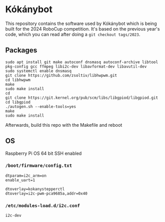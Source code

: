 # Kókánybot

This repository contains the software used by Kókánybot which is being built for the 2024 RoboCup competition.
It's based on the previous year's code, which you can read after doing a `git checkout tags/2023`.

## Packages
```
sudo apt install git make autoconf dnsmasq autoconf-archive libtool pkg-config gcc ffmpeg libi2c-dev libavformat-dev libavutil-dev
sudo systemctl enable dnsmasq
git clone https://github.com/zsoltiv/libhwpwm.git
cd libhwpwm
make
sudo make install
cd
git clone https://git.kernel.org/pub/scm/libs/libgpiod/libgpiod.git
cd libgpiod
./autogen.sh --enable-tools=yes
make
sudo make install
```

Afterwards, build this repo with the Makefile and reboot

## OS

Raspberry Pi OS 64 bit
SSH enabled

### `/boot/firmware/config.txt`

```
dtparam=i2c_arm=on
enable_uart=1

dtoverlay=kokanystepperctl
dtoverlay=i2c-pwm-pca9685a,addr=0x40
```

### `/etc/modules-load.d/i2c.conf`

```
i2c-dev
```
